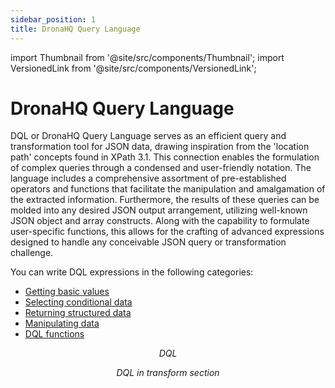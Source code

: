 ```yaml
---
sidebar_position: 1
title: DronaHQ Query Language
---
```


import Thumbnail from '@site/src/components/Thumbnail';
import VersionedLink from '@site/src/components/VersionedLink';

# DronaHQ Query Language

DQL or DronaHQ Query Language serves as an efficient query and transformation tool for JSON data, drawing inspiration from the 'location path' concepts found in XPath 3.1. This connection enables the formulation of complex queries through a condensed and user-friendly notation. The language includes a comprehensive assortment of pre-established operators and functions that facilitate the manipulation and amalgamation of the extracted information. Furthermore, the results of these queries can be molded into any desired JSON output arrangement, utilizing well-known JSON object and array constructs. Along with the capability to formulate user-specific functions, this allows for the crafting of advanced expressions designed to handle any conceivable JSON query or transformation challenge.

You can write DQL expressions in the following categories:
- [Getting basic values](/reference/dronahq-query-language/getting-basic-values/)
- [Selecting conditional data](/reference/dronahq-query-language/selecting-conditional-data)
- [Returning structured data](/reference/dronahq-query-language/returning-structured-data)
- [Manipulating data](/reference/dronahq-query-language/manipulating-data)
- [DQL functions](/reference/dronahq-query-language/dql-function-reference)

<figure>
  <Thumbnail src="/img/data-queries/dql.png" alt="DQL" width='100%'/>
  <figcaption align = "center"><i>DQL</i></figcaption>
</figure>

<figure>
  <Thumbnail src="/img/data-queries/dql-transform.png" alt="DQL in transformation" width='100%'/>
  <figcaption align = "center"><i>DQL in transform section</i></figcaption>
</figure>